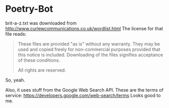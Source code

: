 Poetry-Bot
==========

brit-a-z.txt was downloaded from http://www.curlewcommunications.co.uk/wordlist.html
The license for that file reads:
>These files are provided "as is" without any warranty. They may be used and copied freely for non-commercial purposes provided that this notice is included. Downloading of the files signifies acceptance of these conditions.
>
>All rights are reserved.

So, yeah.

Also, it uses stuff from the Google Web Search API.
These are the terms of service: https://developers.google.com/web-search/terms
Looks good to me.
